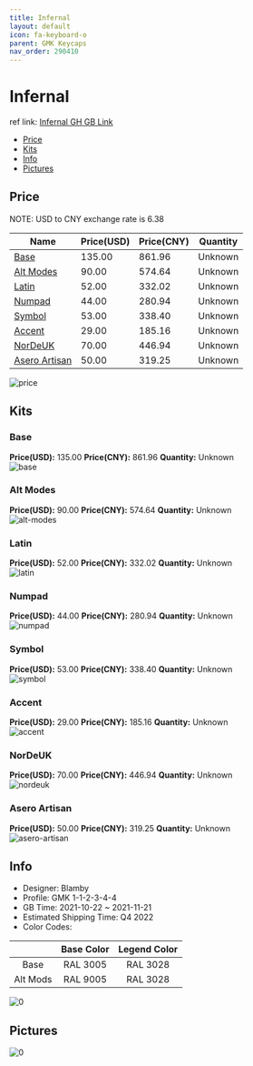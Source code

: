 ```yaml
---
title: Infernal 
layout: default
icon: fa-keyboard-o
parent: GMK Keycaps
nav_order: 290410
---
```


# Infernal 

ref link: [Infernal GH GB Link](https://geekhack.org/index.php?topic=115050.0)

* [Price](#price)
* [Kits](#kits)
* [Info](#info)
* [Pictures](#pictures)

## Price

NOTE: USD to CNY exchange rate is 6.38

| Name          | Price(USD)   |  Price(CNY) | Quantity |
| ------------- | ------------ |  ---------- | -------- |
|[Base](#base)|135.00|861.96|Unknown|
|[Alt Modes](#alt-modes)|90.00|574.64|Unknown|
|[Latin](#latin)|52.00|332.02|Unknown|
|[Numpad](#numpad)|44.00|280.94|Unknown|
|[Symbol](#symbol)|53.00|338.40|Unknown|
|[Accent](#accent)|29.00|185.16|Unknown|
|[NorDeUK](#nordeuk)|70.00|446.94|Unknown|
|[Asero Artisan](#asero-artisan)|50.00|319.25|Unknown|

<img src="{{ 'assets/images/gmk-keycaps/Infernal/price.png' | relative_url }}" alt="price" class="image featured">

## Kits
### Base  
**Price(USD):** 135.00	**Price(CNY):** 861.96	**Quantity:** Unknown  
<img src="{{ 'assets/images/gmk-keycaps/Infernal/kits_pics/base.jpg' | relative_url }}" alt="base" class="image featured">

### Alt Modes  
**Price(USD):** 90.00	**Price(CNY):** 574.64	**Quantity:** Unknown  
<img src="{{ 'assets/images/gmk-keycaps/Infernal/kits_pics/alt-modes.jpg' | relative_url }}" alt="alt-modes" class="image featured">

### Latin  
**Price(USD):** 52.00	**Price(CNY):** 332.02	**Quantity:** Unknown  
<img src="{{ 'assets/images/gmk-keycaps/Infernal/kits_pics/latin.jpg' | relative_url }}" alt="latin" class="image featured">

### Numpad  
**Price(USD):** 44.00	**Price(CNY):** 280.94	**Quantity:** Unknown  
<img src="{{ 'assets/images/gmk-keycaps/Infernal/kits_pics/numpad.jpg' | relative_url }}" alt="numpad" class="image featured">

### Symbol  
**Price(USD):** 53.00	**Price(CNY):** 338.40	**Quantity:** Unknown  
<img src="{{ 'assets/images/gmk-keycaps/Infernal/kits_pics/symbol.jpg' | relative_url }}" alt="symbol" class="image featured">

### Accent  
**Price(USD):** 29.00	**Price(CNY):** 185.16	**Quantity:** Unknown  
<img src="{{ 'assets/images/gmk-keycaps/Infernal/kits_pics/accent.jpg' | relative_url }}" alt="accent" class="image featured">

### NorDeUK  
**Price(USD):** 70.00	**Price(CNY):** 446.94	**Quantity:** Unknown  
<img src="{{ 'assets/images/gmk-keycaps/Infernal/kits_pics/nordeuk.jpg' | relative_url }}" alt="nordeuk" class="image featured">

### Asero Artisan  
**Price(USD):** 50.00	**Price(CNY):** 319.25	**Quantity:** Unknown  
<img src="{{ 'assets/images/gmk-keycaps/Infernal/kits_pics/asero-artisan.png' | relative_url }}" alt="asero-artisan" class="image featured">

## Info
* Designer: Blamby  
* Profile: GMK 1-1-2-3-4-4  
* GB Time: 2021-10-22 ~ 2021-11-21  
* Estimated Shipping Time: Q4 2022  
* Color Codes:  

| |Base Color     | Legend Color
| :-------------: | :-------------: | :------------:
|Base|RAL 3005|RAL 3028
|Alt Mods|RAL 9005|RAL 3028

<img src="{{ 'assets/images/gmk-keycaps/Infernal/0.png' | relative_url }}" alt="0" class="image featured">

## Pictures  
<img src="{{ 'assets/images/gmk-keycaps/Infernal/rendering_pics/0.jpg' | relative_url }}" alt="0" class="image featured">
